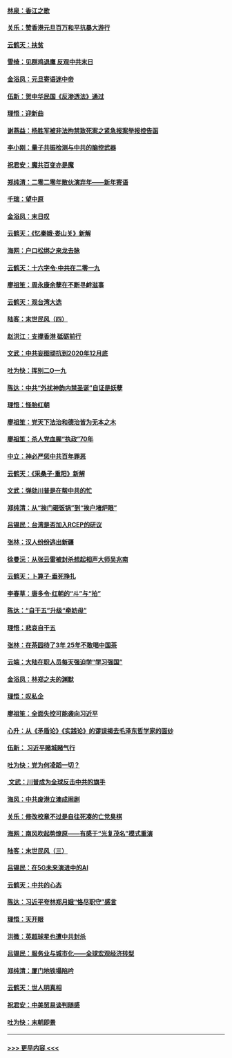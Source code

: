 #### [林泉：香江之歌](../pages/nsc993/n11764415.md?t=01031333) 
#### [关乐：赞香港元旦百万和平抗暴大游行](../pages/nsc993/n11764382.md?t=01031333) 
#### [云鹤天：扶贫](../pages/nsc993/n11764245.md?t=01031333) 
#### [雪绮：见群鸡退鹰  反观中共末日](../pages/nsc993/n11762112.md?t=01031333) 
#### [金浴凤：元旦寄语迷中帝](../pages/nsc993/n11761788.md?t=01031333) 
#### [伍新：贺中华民国《反渗透法》通过](../pages/nsc993/n11761994.md?t=01031333) 
#### [理悟：迎新曲](../pages/nsc993/n11761152.md?t=01031333) 
#### [谢燕益：杨胜军被非法拘禁致死案之紧急报案举报控告函](../pages/nsc993/n11756134.md?t=01031333) 
#### [李小刚：量子共振检测与中共的脑控武器](../pages/nsc993/n11754518.md?t=01031333) 
#### [祝君安：魔共百变亦是魔](../pages/nsc993/n11754469.md?t=01031333) 
#### [郑纯清：二零二零年散伙演弃年——新年寄语](../pages/nsc993/n11754195.md?t=01031333) 
#### [千瑞：望中原](../pages/nsc993/n11754159.md?t=01031333) 
#### [金浴凤：末日叹](../pages/nsc993/n11752359.md?t=01031333) 
#### [云鹤天：《忆秦娥‧娄山关》新解](../pages/nsc993/n11752348.md?t=01031333) 
#### [海网：户口松绑之来龙去脉](../pages/nsc993/n11752328.md?t=01031333) 
#### [云鹤天：十六字令‧中共在二零一九](../pages/nsc993/n11752305.md?t=01031333) 
#### [廖祖笙：周永康余孽在不断寻衅滋事](../pages/nsc993/n11751013.md?t=01031333) 
#### [云鹤天：观台湾大选](../pages/nsc993/n11751007.md?t=01031333) 
#### [陆客：末世民风（四）](../pages/nsc993/n11749203.md?t=01031333) 
#### [赵洪江：支撑香港 砥砺前行](../pages/nsc993/n11748482.md?t=01031333) 
#### [文武：中共妄图顽抗到2020年12月底](../pages/nsc993/n11748446.md?t=01031333) 
#### [吐为快：挥别二O一九](../pages/nsc993/n11748411.md?t=01031333) 
#### [陈达：中共“外扰神韵内禁圣诞”自证是妖孽](../pages/nsc993/n11748226.md?t=01031333) 
#### [理悟：怪胎红朝](../pages/nsc993/n11748206.md?t=01031333) 
#### [廖祖笙：党天下法治和德治皆为无本之木](../pages/nsc993/n11748135.md?t=01031333) 
#### [廖祖笙：杀人党血腥“执政”70年](../pages/nsc993/n11745144.md?t=01031333) 
#### [中立：神必严惩中共百年罪恶](../pages/nsc993/n11744970.md?t=01031333) 
#### [云鹤天：《采桑子‧重阳》新解](../pages/nsc993/n11744948.md?t=01031333) 
#### [文武：弹劾川普是在帮中共的忙](../pages/nsc993/n11744758.md?t=01031333) 
#### [郑纯清：从“挨门砸饭锅”到“挨户堵炉眼”](../pages/nsc993/n11744745.md?t=01031333) 
#### [吕锡民：台湾是否加入RCEP的研议](../pages/nsc993/n11744701.md?t=01031333) 
#### [张林：汉人纷纷逃出新疆](../pages/nsc993/n11743530.md?t=01031333) 
#### [徐曼沅：从张云雷被封杀想起相声大师吴兆南](../pages/nsc993/n11741816.md?t=01031333) 
#### [云鹤天：卜算子‧垂死挣扎](../pages/nsc993/n11739956.md?t=01031333) 
#### [李春草：唐多令‧红朝的“斗”与“拍”](../pages/nsc993/n11739830.md?t=01031333) 
#### [陈达：“自干五”升级“牵妨母”](../pages/nsc993/n11739724.md?t=01031333) 
#### [理悟：悲哀自干五](../pages/nsc993/n11739547.md?t=01031333) 
#### [张林：在茶园待了3年 25年不敢喝中国茶](../pages/nsc993/n11739240.md?t=01031333) 
#### [云端：大陆在职人员每天强迫学“学习强国”](../pages/nsc993/n11738735.md?t=01031333) 
#### [金浴凤：林郑之夫的渊默](../pages/nsc993/n11737735.md?t=01031333) 
#### [理悟：叹私企](../pages/nsc993/n11737715.md?t=01031333) 
#### [廖祖笙：全面失控可能袭向习近平](../pages/nsc993/n11737704.md?t=01031333) 
#### [心升：从《矛盾论》《实践论》的谬误揭去毛泽东哲学家的面纱](../pages/nsc993/n11736962.md?t=01031333) 
#### [伍新： 习近平赌城赌气行](../pages/nsc993/n11736929.md?t=01031333) 
#### [吐为快：党为何凌蹈一切？](../pages/nsc993/n11736915.md?t=01031333) 
#### [ 文武：川普成为全球反击中共的旗手](../pages/nsc993/n11736882.md?t=01031333) 
#### [海风：中共废港立澳成闹剧](../pages/nsc993/n11735857.md?t=01031333) 
#### [关乐：修改校章不过是自往死凑的亡党臭棋](../pages/nsc993/n11735097.md?t=01031333) 
#### [海网：南风吹起势燎原——有感于“光复茂名”模式重演](../pages/nsc993/n11732308.md?t=01031333) 
#### [陆客：末世民风（三）](../pages/nsc993/n11732211.md?t=01031333) 
#### [吕锡民：在5G未来演进中的AI](../pages/nsc993/n11730010.md?t=01031333) 
#### [云鹤天：中共的心态](../pages/nsc993/n11729906.md?t=01031333) 
#### [陈达：习近平夸林郑月娥“恪尽职守”感言](../pages/nsc993/n11729881.md?t=01031333) 
#### [理悟：天开眼](../pages/nsc993/n11729699.md?t=01031333) 
#### [洪微：英超球星也遭中共封杀](../pages/nsc993/n11727243.md?t=01031333) 
#### [吕锡民：服务业与城市化——全球宏观经济转型](../pages/nsc993/n11725845.md?t=01031333) 
#### [郑纯清：厦门地铁塌陷吟](../pages/nsc993/n11725813.md?t=01031333) 
#### [云鹤天：世人明真相](../pages/nsc993/n11725621.md?t=01031333) 
#### [祝君安：中美贸易谈判随感](../pages/nsc993/n11725609.md?t=01031333) 
#### [吐为快：末朝即景](../pages/nsc993/n11723365.md?t=01031333) 

----
#### [ >>> 更早内容 <<< ](../indexes/nsc993-earlier.md)

